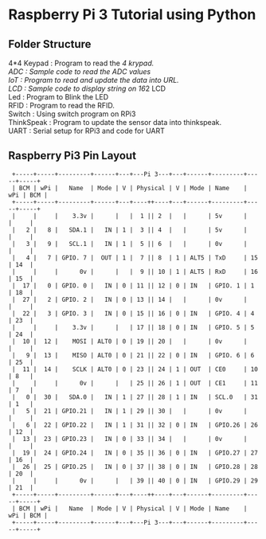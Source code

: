 # Raspberry Pi 3 Tutorial using Python

## Folder Structure
4*4 Keypad  : Program to read the *4 krypad.  
ADC         : Sample code to read the ADC values  
IoT         : Program to read and update the data into URL.  
LCD         : Sample code to display string on 16*2 LCD  
Led         : Program to Blink the LED  
RFID        : Program to read the RFID.  
Switch      : Using switch program on RPi3  
ThinkSpeak  : Program to update the sensor data into thinkspeak.  
UART   : Serial setup for RPi3 and code for UART  

## Raspberry Pi3 Pin Layout
```
 +-----+-----+---------+------+---+---Pi 3---+---+------+---------+-----+-----+  
 | BCM | wPi |   Name  | Mode | V | Physical | V | Mode | Name    | wPi | BCM |  
 +-----+-----+---------+------+---+----++----+---+------+---------+-----+-----+  
 |     |     |    3.3v |      |   |  1 || 2  |   |      | 5v      |     |     |  
 |   2 |   8 |   SDA.1 |   IN | 1 |  3 || 4  |   |      | 5v      |     |     |  
 |   3 |   9 |   SCL.1 |   IN | 1 |  5 || 6  |   |      | 0v      |     |     |  
 |   4 |   7 | GPIO. 7 |  OUT | 1 |  7 || 8  | 1 | ALT5 | TxD     | 15  | 14  |  
 |     |     |      0v |      |   |  9 || 10 | 1 | ALT5 | RxD     | 16  | 15  |  
 |  17 |   0 | GPIO. 0 |   IN | 0 | 11 || 12 | 0 | IN   | GPIO. 1 | 1   | 18  |  
 |  27 |   2 | GPIO. 2 |   IN | 0 | 13 || 14 |   |      | 0v      |     |     |  
 |  22 |   3 | GPIO. 3 |   IN | 0 | 15 || 16 | 0 | IN   | GPIO. 4 | 4   | 23  |  
 |     |     |    3.3v |      |   | 17 || 18 | 0 | IN   | GPIO. 5 | 5   | 24  |  
 |  10 |  12 |    MOSI | ALT0 | 0 | 19 || 20 |   |      | 0v      |     |     |  
 |   9 |  13 |    MISO | ALT0 | 0 | 21 || 22 | 0 | IN   | GPIO. 6 | 6   | 25  |  
 |  11 |  14 |    SCLK | ALT0 | 0 | 23 || 24 | 1 | OUT  | CE0     | 10  | 8   |  
 |     |     |      0v |      |   | 25 || 26 | 1 | OUT  | CE1     | 11  | 7   |  
 |   0 |  30 |   SDA.0 |   IN | 1 | 27 || 28 | 1 | IN   | SCL.0   | 31  | 1   |  
 |   5 |  21 | GPIO.21 |   IN | 1 | 29 || 30 |   |      | 0v      |     |     |  
 |   6 |  22 | GPIO.22 |   IN | 1 | 31 || 32 | 0 | IN   | GPIO.26 | 26  | 12  |  
 |  13 |  23 | GPIO.23 |   IN | 0 | 33 || 34 |   |      | 0v      |     |     |  
 |  19 |  24 | GPIO.24 |   IN | 0 | 35 || 36 | 0 | IN   | GPIO.27 | 27  | 16  |  
 |  26 |  25 | GPIO.25 |   IN | 0 | 37 || 38 | 0 | IN   | GPIO.28 | 28  | 20  |  
 |     |     |      0v |      |   | 39 || 40 | 0 | IN   | GPIO.29 | 29  | 21  |  
 +-----+-----+---------+------+---+----++----+---+------+---------+-----+-----+  
 | BCM | wPi |   Name  | Mode | V | Physical | V | Mode | Name    | wPi | BCM |  
 +-----+-----+---------+------+---+---Pi 3---+---+------+---------+-----+-----+  
```


